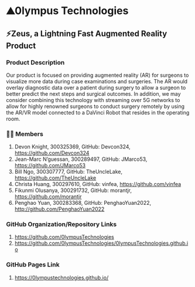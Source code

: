 # ⛰️0lympus Technologies

## ⚡Zeus, a Lightning Fast Augmented Reality Product

### Product Description

Our product is focused on providing augmented reality (AR) for surgeons to visualize more data during case examinations and surgeries. The AR would overlay diagnostic data over a patient during surgery to allow a surgeon to better predict the next steps and surgical outcomes. In addition, we may consider combining this technology with streaming over 5G networks to allow for highly renowned surgeons to conduct surgery remotely by using the AR/VR model connected to a DaVinci Robot that resides in the operating room.

### 👩‍💻 Members

1. Devon Knight, 300325369, GitHub: Devcon324, <https://github.com/Devcon324>
2. Jean-Marc N’guessan, 300289497, GitHub: JMarco53, <https://github.com/JMarco53>
3. Bill Ngo, 300307777, GitHub: TheUncleLake, <https://github.com/TheUncleLake>
4. Christa Huang, 300297610, GitHub: vinfea, <https://github.com/vinfea>
5. Fikunmi Olusanya, 300291732, GitHub: morantjr, <https://github.com/morantjr>
6. Penghao Yuan, 300283368, GitHub: PenghaoYuan2022, <http://github.com/PenghaoYuan2022>

### GitHub Organization/Repository Links

1. <https://github.com/0lympusTechnologies>
2. <https://github.com/0lympusTechnologies/0lympusTechnologies.github.io>

### GitHub Pages Link

1. <https://0lympustechnologies.github.io/>
